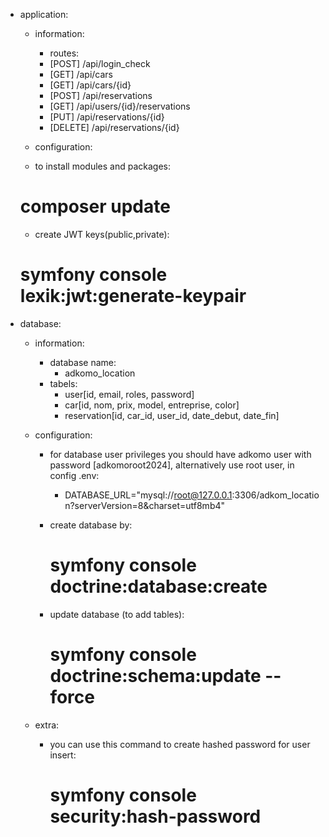 * application:
   * information:
     - routes:
      * [POST] /api/login_check
      * [GET] /api/cars
      * [GET] /api/cars/{id}
      * [POST] /api/reservations
      * [GET] /api/users/{id}/reservations
      * [PUT] /api/reservations/{id}
      * [DELETE] /api/reservations/{id}
   
   * configuration:
    - to install modules and packages:
     # composer update
  
    - create JWT keys(public,private):
     # symfony console lexik:jwt:generate-keypair

* database:
  * information:
    - database name:
      * adkomo_location
    - tabels:
      * user[id, email, roles, password]
      * car[id, nom, prix, model, entreprise, color]
      * reservation[id, car_id, user_id, date_debut, date_fin]
      
  * configuration:
    - for database user privileges you should have adkomo user with password [adkomoroot2024], alternatively use root user, in config .env:
      * DATABASE_URL="mysql://root@127.0.0.1:3306/adkom_location?serverVersion=8&charset=utf8mb4"

    - create database by:
      # symfony console doctrine:database:create

    - update database (to add tables):
      # symfony console doctrine:schema:update --force

  * extra:
    - you can use this command to create hashed password for user insert:
      # symfony console security:hash-password
